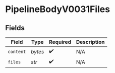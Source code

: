# PipelineBodyV0031Files


## Fields

| Field              | Type               | Required           | Description        |
| ------------------ | ------------------ | ------------------ | ------------------ |
| `content`          | *bytes*            | :heavy_check_mark: | N/A                |
| `files`            | *str*              | :heavy_check_mark: | N/A                |